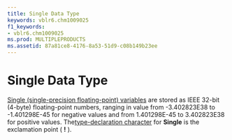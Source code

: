 ```yaml
---
title: Single Data Type
keywords: vblr6.chm1009025
f1_keywords:
- vblr6.chm1009025
ms.prod: MULTIPLEPRODUCTS
ms.assetid: 87a81ce8-4176-8a53-51d9-c08b149b23ee
---
```



# Single Data Type

[Single (single-precision floating-point) variables](vbe-glossary.md) are stored as IEEE 32-bit (4-byte) floating-point numbers, ranging in value from -3.402823E38 to -1.401298E-45 for negative values and from 1.401298E-45 to 3.402823E38 for positive values. The[type-declaration character](vbe-glossary.md) for **Single** is the exclamation point ( **!** ).


